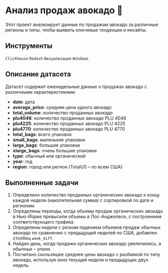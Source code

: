 # Анализ продаж авокадо 🥑

Этот проект анализирует данные по продажам авокадо за различные регионы и типы, чтобы выявить ключевые тенденции и инсайты.

## Инструменты
`Clickhouse` `Redash` `Визуализация` `Windows`

## Описание датасета

Датасет содержит еженедельные данные о продажах авокадо с различными характеристиками:

- **date**: дата
- **average_price**: средняя цена одного авокадо
- **total_volume**: количество проданных авокадо
- **plu4046**: количество проданных авокадо PLU 4046
- **plu4225**: количество проданных авокадо PLU 4225
- **plu4770**: количество проданных авокадо PLU 4770
- **total_bags**: всего упаковок
- **small_bags**: маленькие упаковки
- **large_bags**: большие упаковки
- **xlarge_bags**: очень большие упаковки
- **type**: обычный или органический
- **year**: год
- **region**: город или регион (TotalUS – по всем США)

## Выполненные задачи

1. Определено количество проданных органических авокадо к концу каждой недели (накопительная сумма) с сортировкой по дате и регионам.
2. Определены периоды, когда объемы продаж органических авокадо в Нью-Йорке превысили объемы в Лос-Анджелесе, с построением соответствующего графика.
3. Определены недели с резким падением объемов продаж обычных авокадо по сравнению с предыдущей неделей по США, добавлен столбец `week_diff`.
4. Найден день, когда продажи органических авокадо увеличились, а обычных – упали.
5. Посчитано скользящее среднее цены авокадо с разбивкой по типу авокадо, используя окно текущей недели и предыдущих двух недель.

